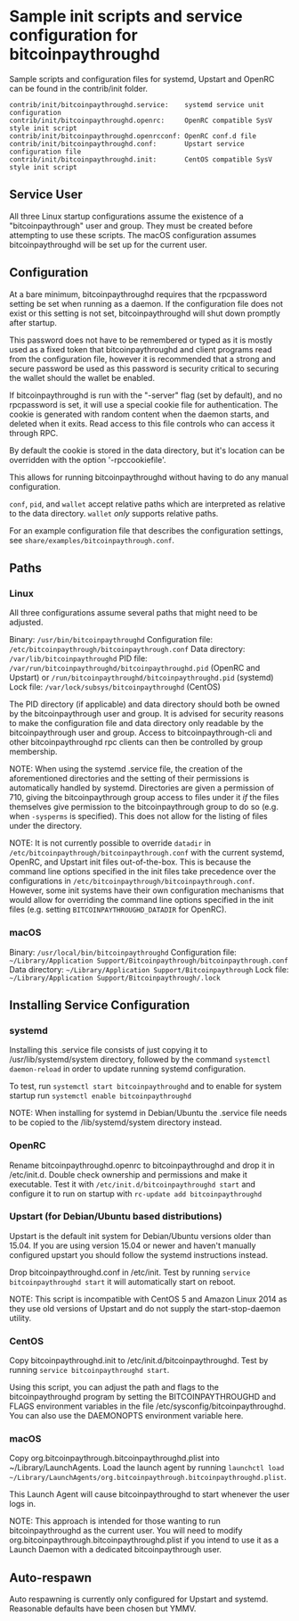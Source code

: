 Sample init scripts and service configuration for bitcoinpaythroughd
==========================================================

Sample scripts and configuration files for systemd, Upstart and OpenRC
can be found in the contrib/init folder.

    contrib/init/bitcoinpaythroughd.service:    systemd service unit configuration
    contrib/init/bitcoinpaythroughd.openrc:     OpenRC compatible SysV style init script
    contrib/init/bitcoinpaythroughd.openrcconf: OpenRC conf.d file
    contrib/init/bitcoinpaythroughd.conf:       Upstart service configuration file
    contrib/init/bitcoinpaythroughd.init:       CentOS compatible SysV style init script

Service User
---------------------------------

All three Linux startup configurations assume the existence of a "bitcoinpaythrough" user
and group.  They must be created before attempting to use these scripts.
The macOS configuration assumes bitcoinpaythroughd will be set up for the current user.

Configuration
---------------------------------

At a bare minimum, bitcoinpaythroughd requires that the rpcpassword setting be set
when running as a daemon.  If the configuration file does not exist or this
setting is not set, bitcoinpaythroughd will shut down promptly after startup.

This password does not have to be remembered or typed as it is mostly used
as a fixed token that bitcoinpaythroughd and client programs read from the configuration
file, however it is recommended that a strong and secure password be used
as this password is security critical to securing the wallet should the
wallet be enabled.

If bitcoinpaythroughd is run with the "-server" flag (set by default), and no rpcpassword is set,
it will use a special cookie file for authentication. The cookie is generated with random
content when the daemon starts, and deleted when it exits. Read access to this file
controls who can access it through RPC.

By default the cookie is stored in the data directory, but it's location can be overridden
with the option '-rpccookiefile'.

This allows for running bitcoinpaythroughd without having to do any manual configuration.

`conf`, `pid`, and `wallet` accept relative paths which are interpreted as
relative to the data directory. `wallet` *only* supports relative paths.

For an example configuration file that describes the configuration settings,
see `share/examples/bitcoinpaythrough.conf`.

Paths
---------------------------------

### Linux

All three configurations assume several paths that might need to be adjusted.

Binary:              `/usr/bin/bitcoinpaythroughd`
Configuration file:  `/etc/bitcoinpaythrough/bitcoinpaythrough.conf`
Data directory:      `/var/lib/bitcoinpaythroughd`
PID file:            `/var/run/bitcoinpaythroughd/bitcoinpaythroughd.pid` (OpenRC and Upstart) or `/run/bitcoinpaythroughd/bitcoinpaythroughd.pid` (systemd)
Lock file:           `/var/lock/subsys/bitcoinpaythroughd` (CentOS)

The PID directory (if applicable) and data directory should both be owned by the
bitcoinpaythrough user and group. It is advised for security reasons to make the
configuration file and data directory only readable by the bitcoinpaythrough user and
group. Access to bitcoinpaythrough-cli and other bitcoinpaythroughd rpc clients can then be
controlled by group membership.

NOTE: When using the systemd .service file, the creation of the aforementioned
directories and the setting of their permissions is automatically handled by
systemd. Directories are given a permission of 710, giving the bitcoinpaythrough group
access to files under it _if_ the files themselves give permission to the
bitcoinpaythrough group to do so (e.g. when `-sysperms` is specified). This does not allow
for the listing of files under the directory.

NOTE: It is not currently possible to override `datadir` in
`/etc/bitcoinpaythrough/bitcoinpaythrough.conf` with the current systemd, OpenRC, and Upstart init
files out-of-the-box. This is because the command line options specified in the
init files take precedence over the configurations in
`/etc/bitcoinpaythrough/bitcoinpaythrough.conf`. However, some init systems have their own
configuration mechanisms that would allow for overriding the command line
options specified in the init files (e.g. setting `BITCOINPAYTHROUGHD_DATADIR` for
OpenRC).

### macOS

Binary:              `/usr/local/bin/bitcoinpaythroughd`
Configuration file:  `~/Library/Application Support/Bitcoinpaythrough/bitcoinpaythrough.conf`
Data directory:      `~/Library/Application Support/Bitcoinpaythrough`
Lock file:           `~/Library/Application Support/Bitcoinpaythrough/.lock`

Installing Service Configuration
-----------------------------------

### systemd

Installing this .service file consists of just copying it to
/usr/lib/systemd/system directory, followed by the command
`systemctl daemon-reload` in order to update running systemd configuration.

To test, run `systemctl start bitcoinpaythroughd` and to enable for system startup run
`systemctl enable bitcoinpaythroughd`

NOTE: When installing for systemd in Debian/Ubuntu the .service file needs to be copied to the /lib/systemd/system directory instead.

### OpenRC

Rename bitcoinpaythroughd.openrc to bitcoinpaythroughd and drop it in /etc/init.d.  Double
check ownership and permissions and make it executable.  Test it with
`/etc/init.d/bitcoinpaythroughd start` and configure it to run on startup with
`rc-update add bitcoinpaythroughd`

### Upstart (for Debian/Ubuntu based distributions)

Upstart is the default init system for Debian/Ubuntu versions older than 15.04. If you are using version 15.04 or newer and haven't manually configured upstart you should follow the systemd instructions instead.

Drop bitcoinpaythroughd.conf in /etc/init.  Test by running `service bitcoinpaythroughd start`
it will automatically start on reboot.

NOTE: This script is incompatible with CentOS 5 and Amazon Linux 2014 as they
use old versions of Upstart and do not supply the start-stop-daemon utility.

### CentOS

Copy bitcoinpaythroughd.init to /etc/init.d/bitcoinpaythroughd. Test by running `service bitcoinpaythroughd start`.

Using this script, you can adjust the path and flags to the bitcoinpaythroughd program by
setting the BITCOINPAYTHROUGHD and FLAGS environment variables in the file
/etc/sysconfig/bitcoinpaythroughd. You can also use the DAEMONOPTS environment variable here.

### macOS

Copy org.bitcoinpaythrough.bitcoinpaythroughd.plist into ~/Library/LaunchAgents. Load the launch agent by
running `launchctl load ~/Library/LaunchAgents/org.bitcoinpaythrough.bitcoinpaythroughd.plist`.

This Launch Agent will cause bitcoinpaythroughd to start whenever the user logs in.

NOTE: This approach is intended for those wanting to run bitcoinpaythroughd as the current user.
You will need to modify org.bitcoinpaythrough.bitcoinpaythroughd.plist if you intend to use it as a
Launch Daemon with a dedicated bitcoinpaythrough user.

Auto-respawn
-----------------------------------

Auto respawning is currently only configured for Upstart and systemd.
Reasonable defaults have been chosen but YMMV.
